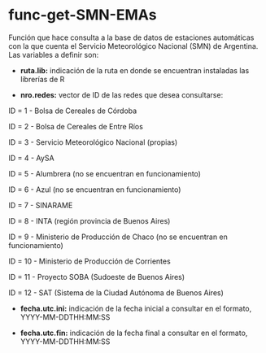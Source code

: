 # func-get-SMN-EMAs

Función que hace consulta a la base de datos de estaciones automáticas con la que cuenta el Servicio Meteorológico Nacional (SMN) de Argentina. Las variables a definir son:

* **ruta.lib:** indicación de la ruta en donde se encuentran instaladas las librerías de R

* **nro.redes:** vector de ID de las redes que desea consultarse:

ID = 1 - Bolsa de Cereales de Córdoba

ID = 2 - Bolsa de Cereales de Entre Ríos

ID = 3 - Servicio Meteorológico Nacional (propias)</p>

ID = 4 - AySA</p>

ID = 5 - Alumbrera (no se encuentran en funcionamiento)</p>

ID = 6 - Azul (no se encuentran en funcionamiento)</p>

ID = 7 - SINARAME</p>

ID = 8 - INTA (región provincia de Buenos Aires)</p>

ID = 9 - Ministerio de Producción de Chaco (no se encuentran en funcionamiento)</p>

ID = 10 - Ministerio de Producción de Corrientes</p>

ID = 11 - Proyecto SOBA (Sudoeste de Buenos Aires)</p>

ID = 12 - SAT (Sistema de la Ciudad Autónoma de Buenos Aires)</p>
  
* **fecha.utc.ini:** indicación de la fecha inicial a consultar en el formato, YYYY-MM-DDTHH:MM:SS

* **fecha.utc.fin:** indicación de la fecha final a consultar en el formato, YYYY-MM-DDTHH:MM:SS
